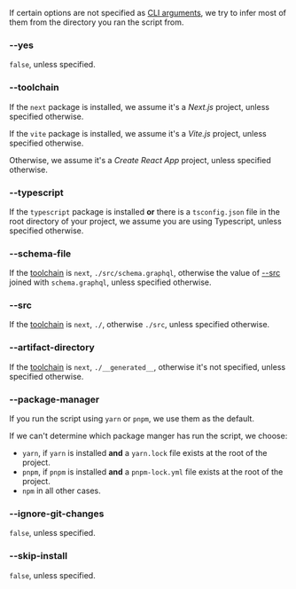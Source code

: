If certain options are not specified as [CLI arguments](./cli-arguments.md), we try to infer most of them from the directory you ran the script from.

### --yes

`false`, unless specified.

### --toolchain

If the `next` package is installed, we assume it's a _Next.js_ project, unless specified otherwise.

If the `vite` package is installed, we assume it's a _Vite.js_ project, unless specified otherwise.

Otherwise, we assume it's a _Create React App_ project, unless specified otherwise.

### --typescript

If the `typescript` package is installed **or** there is a `tsconfig.json` file in the root directory of your project, we assume you are using Typescript, unless specified otherwise.

### --schema-file

If the [toolchain](./cli-arguments.md#t---toolchain-lttoolchaingt) is `next`, `./src/schema.graphql`, otherwise the value of [--src](#s---src-ltpathgt) joined with `schema.graphql`, unless specified otherwise.

### --src

If the [toolchain](./cli-arguments.md#t---toolchain-lttoolchaingt) is `next`, `./`, otherwise `./src`, unless specified otherwise.

### --artifact-directory

If the [toolchain](./cli-arguments.md#t---toolchain-lttoolchaingt) is `next`, `./__generated__`, otherwise it's not specified, unless specified otherwise.

### --package-manager

If you run the script using `yarn` or `pnpm`, we use them as the default.

If we can't determine which package manger has run the script, we choose:

- `yarn`, if `yarn` is installed **and** a `yarn.lock` file exists at the root of the project.
- `pnpm`, if `pnpm` is installed **and** a `pnpm-lock.yml` file exists at the root of the project.
- `npm` in all other cases.

### --ignore-git-changes

`false`, unless specified.

### --skip-install

`false`, unless specified.
